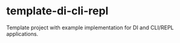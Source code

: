 # template-di-cli-repl
Template project with example implementation for DI and CLI/REPL applications.
